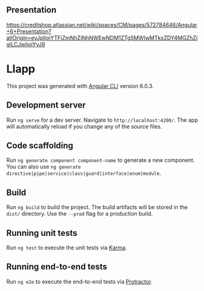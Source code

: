 ## Presentation
https://creditshop.atlassian.net/wiki/spaces/CM/pages/572784646/Angular+6+Presentation?atlOrigin=eyJpIjoiYTFjZmNhZjNhNWEwNDM1ZTg5MWIwMTkxZDY4MGZhZjgiLCJwIjoiYyJ9

# Llapp

This project was generated with [Angular CLI](https://github.com/angular/angular-cli) version 6.0.3.

## Development server

Run `ng serve` for a dev server. Navigate to `http://localhost:4200/`. The app will automatically reload if you change any of the source files.

## Code scaffolding

Run `ng generate component component-name` to generate a new component. You can also use `ng generate directive|pipe|service|class|guard|interface|enum|module`.

## Build

Run `ng build` to build the project. The build artifacts will be stored in the `dist/` directory. Use the `--prod` flag for a production build.

## Running unit tests

Run `ng test` to execute the unit tests via [Karma](https://karma-runner.github.io).

## Running end-to-end tests

Run `ng e2e` to execute the end-to-end tests via [Protractor](http://www.protractortest.org/).
